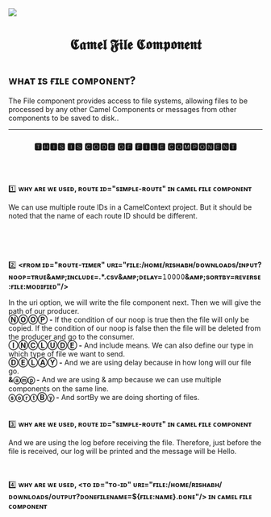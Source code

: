 <img src="https://ezeiatech.com/wp-content/uploads/2019/05/apache-camel-interview-questions.jpg">
 <h1 align="center">𝕮𝖆𝖒𝖊𝖑 𝕱𝖎𝖑𝖊 𝕮𝖔𝖒𝖕𝖔𝖓𝖊𝖓𝖙 <h1>
  
## ᴡʜᴀᴛ ɪs ғɪʟᴇ ᴄᴏᴍᴘᴏɴᴇɴᴛ?
The File component provides access to file systems, allowing files to be processed by any other Camel Components or messages from other components to be saved to disk..
  
  <hr>
  <h3 align=center> 🆃🅷🅸🆂 🅸🆂 🅲🅾🅳🅴 🅾🅵 🅵🅸🅻🅴 🅲🅾🅼🅿🅾🅽🅴🅽🆃 </h3>
  
  <br><br>
  
  :one: **ᴡʜʏ ᴀʀᴇ ᴡᴇ ᴜsᴇᴅ, ʀᴏᴜᴛᴇ ɪᴅ="sɪᴍᴘʟᴇ-ʀᴏᴜᴛᴇ" ɪɴ ᴄᴀᴍᴇʟ ғɪʟᴇ ᴄᴏᴍᴘᴏɴᴇɴᴛ**
  
  We can use multiple route IDs in a CamelContext project.  But it should be noted that the name of each route ID should be different.
  
  <br><br><br>
  
  
 :two: **<ғʀᴏᴍ ɪᴅ="ʀᴏᴜᴛᴇ-ᴛɪᴍᴇʀ" ᴜʀɪ="ғɪʟᴇ:/ʜᴏᴍᴇ/ʀɪsʜᴀʙʜ/ᴅᴏᴡɴʟᴏᴀᴅs/ɪɴᴘᴜᴛ?ɴᴏᴏᴘ=ᴛʀᴜᴇ&ᴀᴍᴘ;ɪɴᴄʟᴜᴅᴇ=.*.ᴄsᴠ&ᴀᴍᴘ;ᴅᴇʟᴀʏ=𝟷𝟶𝟶𝟶𝟶&ᴀᴍᴘ;sᴏʀᴛʙʏ=ʀᴇᴠᴇʀsᴇ:ғɪʟᴇ:ᴍᴏᴅɪғɪᴇᴅ"/>**
  
  In the uri option, we will write the file component next.  Then we will give the path of our producer. <br> **ⓃⓄⓄⓅ -** If the condition of our noop is true then the file will only be copied.  If the condition of our noop is false then the file will be deleted from the producer and go to the consumer. <br> **ⒾⓃⒸⓁⓊⒹⒺ -** And include means.  We can also define our type in which type of file we want to send. <br> **ⒹⒺⓁⒶⓎ -** And we are using delay because in how long will our file go. <br> **&ⓐⓜⓟ -** And we are using & amp because we can use multiple components on the same line. <br> **ⓢⓞⓡⓣⒷⓨ -** And sortBy we are doing shorting of files. <br> 
  <br>
  <br>
  3️⃣ **ᴡʜʏ ᴀʀᴇ ᴡᴇ ᴜsᴇᴅ, ʀᴏᴜᴛᴇ ɪᴅ="sɪᴍᴘʟᴇ-ʀᴏᴜᴛᴇ" ɪɴ ᴄᴀᴍᴇʟ ғɪʟᴇ ᴄᴏᴍᴘᴏɴᴇɴᴛ**
  
  And we are using the log before receiving the file.  Therefore, just before the file is received, our log will be printed and the message will be Hello.
  <br>
  <br>
  <br>
  
   4️⃣ **ᴡʜʏ ᴀʀᴇ ᴡᴇ ᴜsᴇᴅ, <ᴛᴏ ɪᴅ="ᴛᴏ-ɪᴅ" ᴜʀɪ="ғɪʟᴇ:/ʜᴏᴍᴇ/ʀɪsʜᴀʙʜ/ᴅᴏᴡɴʟᴏᴀᴅs/ᴏᴜᴛᴘᴜᴛ?ᴅᴏɴᴇғɪʟᴇɴᴀᴍᴇ=${ғɪʟᴇ:ɴᴀᴍᴇ}.ᴅᴏɴᴇ"/> ɪɴ ᴄᴀᴍᴇʟ ғɪʟᴇ ᴄᴏᴍᴘᴏɴᴇɴᴛ**
